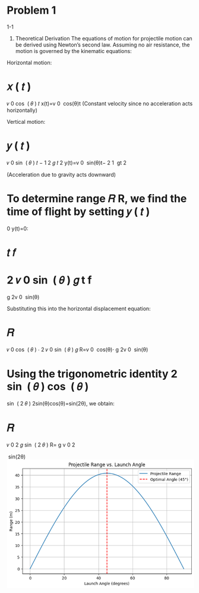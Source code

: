 # Problem 1

1-1

1. Theoretical Derivation
   The equations of motion for projectile motion can be derived using Newton’s second law. Assuming no air resistance, the motion is governed by the kinematic equations:

Horizontal motion:

𝑥
(
𝑡
)
=
𝑣
0
cos
⁡
(
𝜃
)
𝑡
x(t)=v
0
​
cos(θ)t
(Constant velocity since no acceleration acts horizontally)

Vertical motion:

𝑦
(
𝑡
)
=
𝑣
0
sin
⁡
(
𝜃
)
𝑡
−
1
2
𝑔
𝑡
2
y(t)=v
0
​
sin(θ)t−
2
1
​
gt
2

(Acceleration due to gravity acts downward)

To determine range
𝑅
R, we find the time of flight by setting
𝑦
(
𝑡
)
=
0
y(t)=0:

𝑡
𝑓
=
2
𝑣
0
sin
⁡
(
𝜃
)
𝑔
t
f
​
=
g
2v
0
​
sin(θ)
​

Substituting this into the horizontal displacement equation:

# 𝑅

𝑣
0
cos
⁡
(
𝜃
)
⋅
2
𝑣
0
sin
⁡
(
𝜃
)
𝑔
R=v
0
​
cos(θ)⋅
g
2v
0
​
sin(θ)
​

Using the trigonometric identity
2
sin
⁡
(
𝜃
)
cos
⁡
(
𝜃
)
=
sin
⁡
(
2
𝜃
)
2sin(θ)cos(θ)=sin(2θ), we obtain:

# 𝑅

𝑣
0
2
𝑔
sin
⁡
(
2
𝜃
)
R=
g
v
0
2
​

​
sin(2θ)
![alt text](image-1.png)
